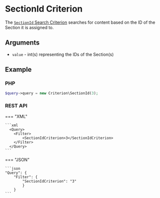 # SectionId Criterion

The [`SectionId` Search Criterion](https://github.com/ibexa/core/blob/main/src/contracts/Repository/Values/Content/Query/Criterion/SectionId.php)
searches for content based on the ID of the Section it is assigned to.

## Arguments

- `value` - int(s) representing the IDs of the Section(s)

## Example

### PHP

``` php
$query->query = new Criterion\SectionId(3);
```

### REST API

=== "XML"

    ```xml
      <Query>
        <Filter>
            <SectionIdCriterion>3</SectionIdCriterion>
        </Filter>
      </Query>
    ```

=== "JSON"

    ```json
    "Query": {
        "Filter": {
            "SectionIdCriterion": "3"
            }
        }
    ```